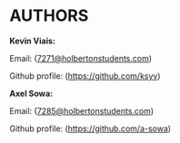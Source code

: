 # AUTHORS

**Kevin Viais:**

Email: (7271@holbertonstudents.com)

Github profile: (https://github.com/ksyv)

**Axel Sowa:**

Email: (7285@holbertonstudents.com)

Github profile: (https://github.com/a-sowa)